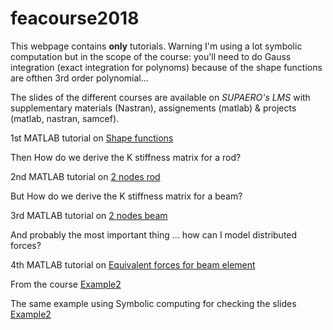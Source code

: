 # feacourse2018

This webpage contains **only** tutorials. Warning I'm using a lot symbolic computation but in the scope of the course:
you'll need to do Gauss integration (exact integration for polynoms) because of the shape functions are ofthen 3rd order polynomial...

The slides of the different courses are available on *SUPAERO's LMS* with supplementary materials (Nastran), assignements (matlab) & projects (matlab, nastran, samcef).

1st MATLAB tutorial on [Shape functions](http://htmlpreview.github.io/?https://github.com/jomorlier/feacourse2018/blob/master/Shape_Functions/ShapeFunction.html)

Then How do we derive the K stiffness matrix for a rod?


2nd MATLAB tutorial on [2 nodes rod](http://htmlpreview.github.io/?https://github.com/jomorlier/feacourse2018/blob/master/K_derivation_Rod/K_derivation2_node.html)

But How do we derive the K stiffness matrix for a beam?


3rd MATLAB tutorial on [2 nodes beam](http://htmlpreview.github.io/?https://github.com/jomorlier/feacourse2018/blob/master/K_derivation_Beam/K_derivation_beam.html)

And probably the most important thing ... how can I model distributed forces?

4th MATLAB tutorial on [Equivalent forces for beam element](http://htmlpreview.github.io/?https://github.com/jomorlier/feacourse2018/blob/master/Equivalent_Nodal_force/Equivalent_Nodal_force.html)


From the course [Example2](http://htmlpreview.github.io/?https://github.com/jomorlier/feacourse2018/blob/master/Correction_Example2/Correction_Example2_NoSYM.html)


The same example using Symbolic computing for checking the slides [Example2](http://htmlpreview.github.io/?https://github.com/jomorlier/feacourse2018/blob/master/Correction_Example2/Correction_Example2.html)


